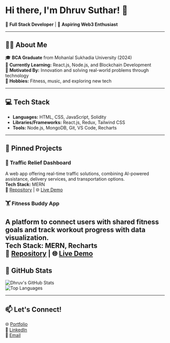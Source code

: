 # Hi there, I'm Dhruv Suthar! 👋  
🚀 **Full Stack Developer** | 🌟 **Aspiring Web3 Enthusiast**

---

## 👩‍💻 **About Me**
🎓 **BCA Graduate** from Mohanlal Sukhadia University (2024)  
🌱 **Currently Learning:** React.js, Node.js, and Blockchain Development  
🎯 **Motivated By:** Innovation and solving real-world problems through technology  
🎵 **Hobbies:** Fitness, music, and exploring new tech  

---

## 💻 **Tech Stack**
- **Languages:** HTML, CSS, JavaScript, Solidity  
- **Libraries/Frameworks:** React.js, Redux, Tailwind CSS  
- **Tools:** Node.js, MongoDB, Git, VS Code, Recharts  

---

## 📌 **Pinned Projects**

### 🚦 Traffic Relief Dashboard  
A web app offering real-time traffic solutions, combining AI-powered assistance, delivery services, and transportation options.  
**Tech Stack:** MERN  
🔗 [Repository](https://github.com/SinersSins/Snack-and-Steer) | 🌐 [Live Demo](https://snack-steer.onrender.com/)

### 🏋️ Fitness Buddy App  
A platform to connect users with shared fitness goals and track workout progress with data visualization.  
**Tech Stack:** MERN, Recharts  
🔗 [Repository](https://github.com/ddhruv8824/Fitness_Buddy) | 🌐 [Live Demo](https://spontaneous-clafoutis-e0ec46.netlify.app/)
---

## 🌟 **GitHub Stats**

![Dhruv's GitHub Stats](https://github-readme-stats.vercel.app/api?username=ddhruv8824&show_icons=true&theme=radical)  
![Top Languages](https://github-readme-stats.vercel.app/api/top-langs/?username=ddhruv8824&layout=compact&theme=radical)

---

## 📫 **Let's Connect!**
🌐 [Portfolio](https://dhruvportfolioo.netlify.app/)  
💼 [LinkedIn](https://www.linkedin.com/in/dhruv-suthar-57512b232/)  
📧 [Email](ddhruv8824@gmail.com)  
